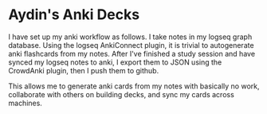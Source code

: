 # Aydin's Anki Decks
I have set up my anki workflow as follows. I take notes in my logseq graph database. Using the logseq AnkiConnect plugin, it is trivial to autogenerate anki flashcards from my notes. After I've finished a study session and have synced my logseq notes to anki, I export them to JSON using the CrowdAnki plugin, then I push them to github.

This allows me to generate anki cards from my notes with basically no work, collaborate with others on building decks, and sync my cards across machines.